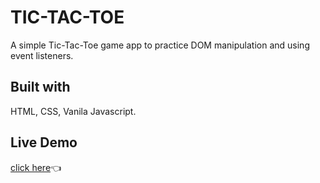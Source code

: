 # TIC-TAC-TOE
A simple Tic-Tac-Toe game app to practice DOM manipulation and using event listeners.

## Built with
HTML, CSS, Vanila Javascript.

## Live Demo
[click here](https://shino022.github.io/TIC-TAC-TOE/)👈

